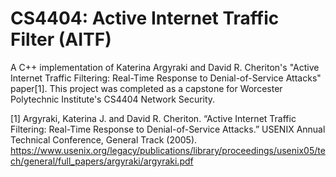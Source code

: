 # CS4404: Active Internet Traffic Filter (AITF)

A C++ implementation of Katerina Argyraki and David R. Cheriton's "Active Internet Traffic Filtering: Real-Time Response to Denial-of-Service Attacks" paper[1]. This project was completed as a capstone for Worcester Polytechnic Institute's CS4404 Network Security.


[1] Argyraki, Katerina J. and David R. Cheriton. “Active Internet Traffic Filtering: Real-Time Response to Denial-of-Service Attacks.” USENIX Annual Technical Conference, General Track (2005).
https://www.usenix.org/legacy/publications/library/proceedings/usenix05/tech/general/full_papers/argyraki/argyraki.pdf
